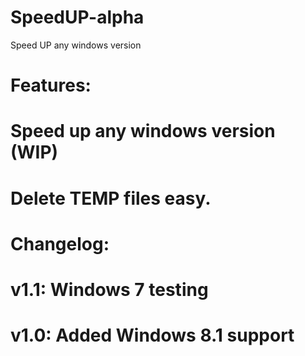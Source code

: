 # SpeedUP-alpha
Speed UP any windows version

# Features:
# Speed up any windows version (WIP)
# Delete TEMP files easy.

# Changelog:
# v1.1: Windows 7 testing
# v1.0: Added Windows 8.1 support
